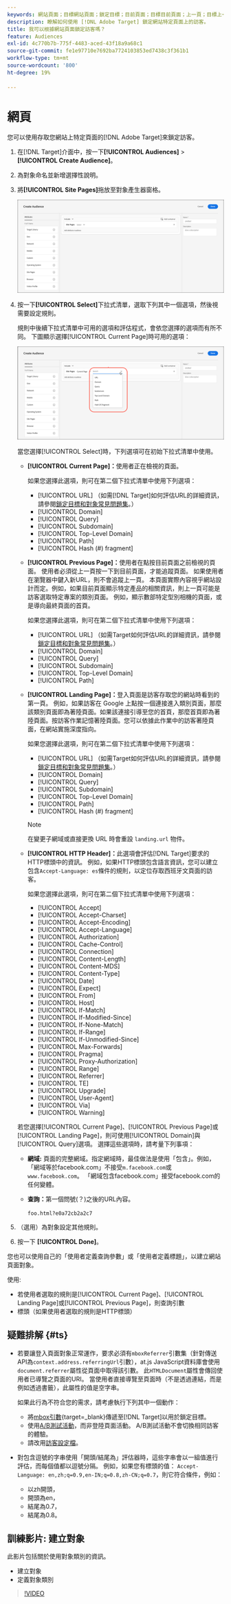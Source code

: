 ```yaml
---
keywords: 網站頁面；目標網站頁面；鎖定目標；目前頁面；目標目前頁面；上一頁；目標上一頁；登陸頁面；目標登陸頁面；http標題
description: 瞭解如何使用 [!DNL Adobe Target] 鎖定網站特定頁面上的訪客。
title: 我可以根據網站頁面鎖定訪客嗎？
feature: Audiences
exl-id: 4c770b7b-775f-4483-aced-43f18a9a68c1
source-git-commit: fe1e97710e7692ba7724103853ed7438c3f361b1
workflow-type: tm+mt
source-wordcount: '800'
ht-degree: 19%

---
```


# 網頁

您可以使用存取您網站上特定頁面的[!DNL Adobe Target]來鎖定訪客。

1. 在[!DNL Target]介面中，按一下&#x200B;**[!UICONTROL Audiences]** > **[!UICONTROL Create Audience]**。
1. 為對象命名並新增選擇性說明。
1. 將&#x200B;**[!UICONTROL Site Pages]**&#x200B;拖放至對象產生器窗格。

   ![網頁受眾](assets/target_site_pages.png)

1. 按一下&#x200B;**[!UICONTROL Select]**&#x200B;下拉式清單，選取下列其中一個選項，然後視需要設定規則。

   規則中後續下拉式清單中可用的選項和評估程式，會依您選擇的選項而有所不同。 下圖顯示選擇[!UICONTROL Current Page]時可用的選項：

   ![目前頁面](assets/current-page.png)

   當您選擇[!UICONTROL Select]時，下列選項可在初始下拉式清單中使用。

   * **[!UICONTROL Current Page]：**&#x200B;使用者正在檢視的頁面。

     如果您選擇此選項，則可在第二個下拉式清單中使用下列選項：

      * [!UICONTROL URL] （如需[!DNL Target]如何評估URL的詳細資訊，請參閱[鎖定目標和對象常見問題集](/help/main/c-target/c-troubleshooting-targets-and-audiences/troubleshooting-targets-and-audiences.md)。）
      * [!UICONTROL Domain]
      * [!UICONTROL Query]
      * [!UICONTROL Subdomain]
      * [!UICONTROL Top-Level Domain]
      * [!UICONTROL Path]
      * [!UICONTROL Hash (#) fragment]

   * **[!UICONTROL Previous Page]：**&#x200B;使用者在點按目前頁面之前檢視的頁面。 使用者必須從上一頁按一下到目前頁面，才能追蹤頁面。 如果使用者在瀏覽器中鍵入新URL，則不會追蹤上一頁。 本頁面實際內容視乎網站設計而定。例如，如果目前頁面顯示特定產品的相關資訊，則上一頁可能是訪客選取特定專案的類別頁面。 例如，顯示數部特定型別相機的頁面，或是導向最終頁面的首頁。

     如果您選擇此選項，則可在第二個下拉式清單中使用下列選項：

      * [!UICONTROL URL] （如需Target如何評估URL的詳細資訊，請參閱[鎖定目標和對象常見問題集](/help/main/c-target/c-troubleshooting-targets-and-audiences/troubleshooting-targets-and-audiences.md)。）
      * [!UICONTROL Domain]
      * [!UICONTROL Query]
      * [!UICONTROL Subdomain]
      * [!UICONTROL Top-Level Domain]
      * [!UICONTROL Path]

   * **[!UICONTROL Landing Page]：**&#x200B;登入頁面是訪客存取您的網站時看到的第一頁。 例如，如果訪客在 Google 上點按一個連接進入類別頁面，那麼該類別頁面即為著陸頁面。如果該連接引導至您的首頁，那麼首頁即為著陸頁面。按訪客作業記憶著陸頁面。您可以依據此作業中的訪客著陸頁面，在網站實施深度指向。

     如果您選擇此選項，則可在第二個下拉式清單中使用下列選項：

      * [!UICONTROL URL] （如需Target如何評估URL的詳細資訊，請參閱[鎖定目標和對象常見問題集](/help/main/c-target/c-troubleshooting-targets-and-audiences/troubleshooting-targets-and-audiences.md)。）
      * [!UICONTROL Domain]
      * [!UICONTROL Query]
      * [!UICONTROL Subdomain]
      * [!UICONTROL Top-Level Domain]
      * [!UICONTROL Path]
      * [!UICONTROL Hash (#) fragment]

     >[!NOTE]
     >
     >在變更子網域或直接更換 URL 時會重設 `landing.url` 物件。

   * **[!UICONTROL HTTP Header]：**&#x200B;此選項會評估[!DNL Target]要求的HTTP標頭中的資訊。 例如，如果HTTP標頭包含語言資訊，您可以建立包含`Accept-Language: es`條件的規則，以定位存取西班牙文頁面的訪客。

     如果您選擇此選項，則可在第二個下拉式清單中使用下列選項：

      * [!UICONTROL Accept]
      * [!UICONTROL Accept-Charset]
      * [!UICONTROL Accept-Encoding]
      * [!UICONTROL Accept-Language]
      * [!UICONTROL Authorization]
      * [!UICONTROL Cache-Control]
      * [!UICONTROL Connection]
      * [!UICONTROL Content-Length]
      * [!UICONTROL Content-MDS]
      * [!UICONTROL Content-Type]
      * [!UICONTROL Date]
      * [!UICONTROL Expect]
      * [!UICONTROL From]
      * [!UICONTROL Host]
      * [!UICONTROL If-Match]
      * [!UICONTROL If-Modified-Since]
      * [!UICONTROL If-None-Match]
      * [!UICONTROL If-Range]
      * [!UICONTROL If-Unmodified-Since]
      * [!UICONTROL Max-Forwards]
      * [!UICONTROL Pragma]
      * [!UICONTROL Proxy-Authorization]
      * [!UICONTROL Range]
      * [!UICONTROL Referrer]
      * [!UICONTROL TE]
      * [!UICONTROL Upgrade]
      * [!UICONTROL User-Agent]
      * [!UICONTROL Via]
      * [!UICONTROL Warning]

   若您選擇[!UICONTROL Current Page]、[!UICONTROL Previous Page]或[!UICONTROL Landing Page]，則可使用[!UICONTROL Domain]與[!UICONTROL Query]選項。 選擇這些選項時，請考量下列事項：

   * **網域:** 頁面的完整網域。指定網域時，最佳做法是使用「包含」。例如，「網域等於facebook.com」不接受`m.facebook.com`或`www.facebook.com`。 「網域包含facebook.com」接受facebook.com的任何變體。
   * **查詢：**&#x200B;第一個問號(？)之後的URL內容。

     `foo.html?e0a72cb2a2c7`

1. （選用）為對象設定其他規則。
1. 按一下 **[!UICONTROL Done]**。

您也可以使用自己的「使用者定義查詢參數」或「使用者定義標題」，以建立網站頁面對象。

使用:

* 若使用者選取的規則是[!UICONTROL Current Page]、[!UICONTROL Landing Page]或[!UICONTROL Previous Page]，則查詢引數
* 標頭（如果使用者選取的規則是HTTP標頭）

## 疑難排解 {#ts}

* 若要讓登入頁面對象正常運作，要求必須有`mboxReferrer`引數集（針對傳送API為`context.address.referringUrl`引數），at.js JavaScript資料庫會使用`document.referrer`屬性從頁面中取得該引數。 此`HTMLDocument`屬性會傳回使用者已導覽之頁面的URI。 當使用者直接導覽至頁面時（不是透過連結，而是例如透過書籤），此屬性的值是空字串。

  如果此行為不符合您的需求，請考慮執行下列其中一個動作：

   * 將[mbox引數](https://experienceleague.adobe.com/docs/target-dev/developer/client-side/global-mbox/pass-parameters-to-global-mbox.html){target=_blank}傳遞至[!DNL Target]以用於鎖定目標。
   * 使用[A/B測試活動](/help/main/c-activities/t-test-ab/test-ab.md)，而非登陸頁面活動。 A/B測試活動不會切換相同訪客的體驗。
   * 請改用[訪客設定檔](/help/main/c-target/c-audiences/c-target-rules/visitor-profile.md)。

* 對包含逗號的字串使用「開頭/結尾為」評估器時，這些字串會以一組值進行評估，而每個值都以逗號分隔。 例如，如果您有標頭的值： `Accept-Language: en,zh;q=0.9,en-IN;q=0.8,zh-CN;q=0.7`，則它符合條件，例如：
   * 以zh開頭，
   * 開頭為en，
   * 結尾為0.7，
   * 結尾為0.8。

## 訓練影片: 建立對象

此影片包括關於使用對象類別的資訊。

* 建立對象
* 定義對象類別

>[!VIDEO](https://video.tv.adobe.com/v/17392)
